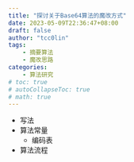 ```yaml
---
title: "探讨关于Base64算法的魔改方式"
date: 2023-05-09T22:36:47+08:00
draft: false
author: "tcc0lin"
tags:
    - 摘要算法
    - 魔改思路
categories:
    - 算法研究
# toc: true
# autoCollapseToc: true
# math: true
---
```


- 写法
- 算法常量
    - 编码表
- 算法流程